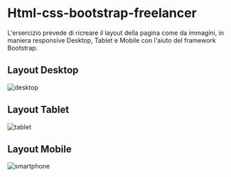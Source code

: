 # Html-css-bootstrap-freelancer

L'ersercizio prevede di ricreare il layout della pagina come da immagini, in maniera responsive Desktop, Tablet e Mobile con l'aiuto del framework Bootstrap.


## Layout Desktop
![desktop](https://github.com/MatteoSanson/html-css-bootstrap-freelancer/assets/128544980/15e682f9-8a98-40ad-b491-740fde36445f)

## Layout Tablet
![tablet](https://github.com/MatteoSanson/html-css-bootstrap-freelancer/assets/128544980/0187f423-5f45-4e02-a127-5301f0883abd)


## Layout Mobile
![smartphone](https://github.com/MatteoSanson/html-css-bootstrap-freelancer/assets/128544980/6b268c4a-237e-432c-aabe-af84bdacabb4)